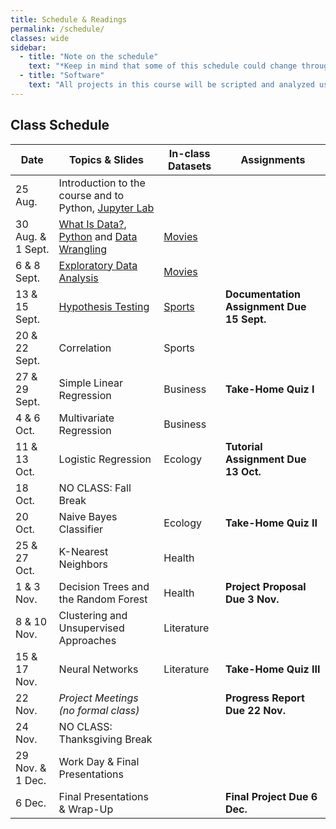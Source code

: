 ```yaml
---
title: Schedule & Readings
permalink: /schedule/
classes: wide
sidebar:
  - title: "Note on the schedule"
    text: "*Keep in mind that some of this schedule could change throughout the semester. However, if anything changes I'll update this page, and I'll be sure to give you plenty of advance notice.*"
  - title: "Software"
    text: "All projects in this course will be scripted and analyzed using Python, an open source programming language and environment. Specifically, we will be using Jupyter Lab as our programming environment. **No previous experience with Python, statistical software packages, or computer programming is required.**"
---
```


## Class Schedule

Date|Topics & Slides|In-class Datasets|Assignments
--|---|---|---
25 Aug.|Introduction to the course and to Python, [Jupyter Lab](/CIS241/jupyter)|
30 Aug. & 1 Sept.|[What Is Data?](/CIS241/slides/whatisdata), [Python](/CIS241/slides/pythonbasics) and [Data Wrangling](/CIS241/slides/wrangling)|[Movies](/CIS241/workshops/2022/08/31/movie-dialogue-1.html)|
6 & 8 Sept.|[Exploratory Data Analysis](/CIS241/slides/eda)|[Movies](/CIS241/workshops/2022/09/07/movie-dialogue-2.html)|
13 & 15 Sept.|[Hypothesis Testing](/CIS241/slides/hypothesis)|[Sports](/CIS241/workshops/2022/09/14/sports-1.html)|**Documentation Assignment Due 15 Sept.**
20 & 22 Sept.|Correlation|Sports
27 & 29 Sept.|Simple Linear Regression|Business|**Take-Home Quiz I**
4 & 6 Oct.|Multivariate Regression|Business
11 & 13 Oct.|Logistic Regression|Ecology|**Tutorial Assignment Due 13 Oct.**
18 Oct.|NO CLASS: Fall Break
20 Oct.|Naive Bayes Classifier|Ecology|**Take-Home Quiz II**
25 & 27 Oct.|K-Nearest Neighbors|Health|
1 & 3 Nov.|Decision Trees and the Random Forest|Health|**Project Proposal Due 3 Nov.**
8 & 10 Nov.|Clustering and Unsupervised Approaches|Literature|
15 & 17 Nov.|Neural Networks|Literature|**Take-Home Quiz III**
22 Nov.|*Project Meetings (no formal class)*||**Progress Report Due 22 Nov.**
24 Nov.|NO CLASS: Thanksgiving Break
29 Nov. & 1 Dec.|Work Day & Final Presentations|
6 Dec.|Final Presentations & Wrap-Up||**Final Project Due 6 Dec.**
